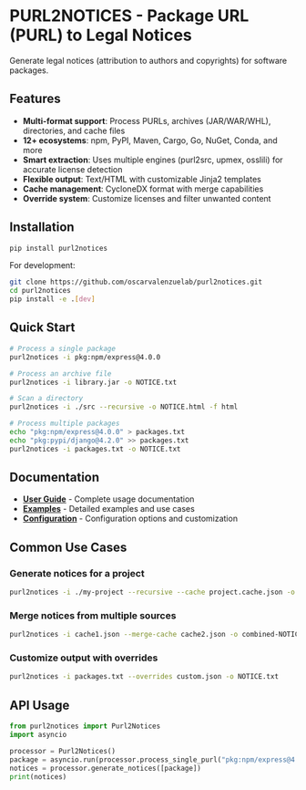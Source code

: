 # PURL2NOTICES - Package URL (PURL) to Legal Notices

Generate legal notices (attribution to authors and copyrights) for software packages.

## Features

- **Multi-format support**: Process PURLs, archives (JAR/WAR/WHL), directories, and cache files
- **12+ ecosystems**: npm, PyPI, Maven, Cargo, Go, NuGet, Conda, and more
- **Smart extraction**: Uses multiple engines (purl2src, upmex, osslili) for accurate license detection
- **Flexible output**: Text/HTML with customizable Jinja2 templates
- **Cache management**: CycloneDX format with merge capabilities
- **Override system**: Customize licenses and filter unwanted content

## Installation

```bash
pip install purl2notices
```

For development:
```bash
git clone https://github.com/oscarvalenzuelab/purl2notices.git
cd purl2notices
pip install -e .[dev]
```

## Quick Start

```bash
# Process a single package
purl2notices -i pkg:npm/express@4.0.0

# Process an archive file
purl2notices -i library.jar -o NOTICE.txt

# Scan a directory
purl2notices -i ./src --recursive -o NOTICE.html -f html

# Process multiple packages
echo "pkg:npm/express@4.0.0" > packages.txt
echo "pkg:pypi/django@4.2.0" >> packages.txt
purl2notices -i packages.txt -o NOTICE.txt
```

## Documentation

- **[User Guide](docs/user-guide.md)** - Complete usage documentation
- **[Examples](docs/examples.md)** - Detailed examples and use cases
- **[Configuration](docs/configuration.md)** - Configuration options and customization

## Common Use Cases

### Generate notices for a project

```bash
purl2notices -i ./my-project --recursive --cache project.cache.json -o NOTICE.txt
```

### Merge notices from multiple sources

```bash
purl2notices -i cache1.json --merge-cache cache2.json -o combined-NOTICE.txt
```

### Customize output with overrides

```bash
purl2notices -i packages.txt --overrides custom.json -o NOTICE.txt
```

## API Usage

```python
from purl2notices import Purl2Notices
import asyncio

processor = Purl2Notices()
package = asyncio.run(processor.process_single_purl("pkg:npm/express@4.0.0"))
notices = processor.generate_notices([package])
print(notices)
```

